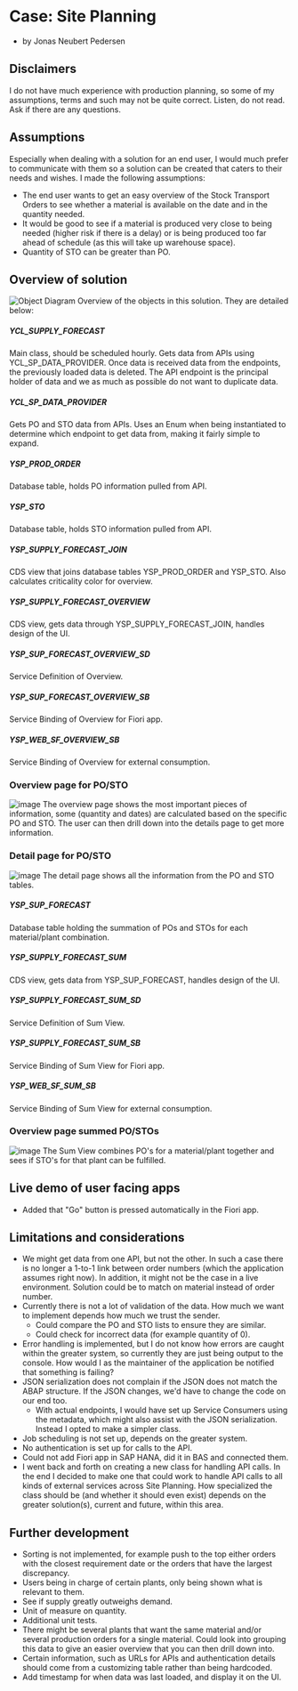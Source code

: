 # Case: Site Planning
- by Jonas Neubert Pedersen

## Disclaimers
I do not have much experience with production planning, so some of my assumptions, terms and such may not be quite correct.
Listen, do not read. 
Ask if there are any questions.

## Assumptions
Especially when dealing with a solution for an end user, I would much prefer to communicate with them so a solution can be created that caters to their needs and wishes.
I made the following assumptions:
- The end user wants to get an easy overview of the Stock Transport Orders to see whether a material is available on the date and in the quantity needed.
- It would be good to see if a material is produced very close to being needed (higher risk if there is a delay) or is being produced too far ahead of schedule (as this will take up warehouse space).
- Quantity of STO can be greater than PO.

## Overview of solution
![Object Diagram](https://user-images.githubusercontent.com/31987339/212538158-e8ad169c-4188-49bb-bc94-985bb125abe3.png)
Overview of the objects in this solution. They are detailed below:

##### YCL_SUPPLY_FORECAST
Main class, should be scheduled hourly.
Gets data from APIs using YCL_SP_DATA_PROVIDER.
Once data is received data from the endpoints, the previously loaded data is deleted. The API endpoint is the principal holder of data and we as much as possible do not want to duplicate data.

##### YCL_SP_DATA_PROVIDER
Gets PO and STO data from APIs. Uses an Enum when being instantiated to determine which endpoint to get data from, making it fairly simple to expand.

##### YSP_PROD_ORDER
Database table, holds PO information pulled from API.

##### YSP_STO
Database table, holds STO information pulled from API.

##### YSP_SUPPLY_FORECAST_JOIN
CDS view that joins database tables YSP_PROD_ORDER and YSP_STO. Also calculates criticality color for overview.

##### YSP_SUPPLY_FORECAST_OVERVIEW
CDS view, gets data through YSP_SUPPLY_FORECAST_JOIN, handles design of the UI.

##### YSP_SUP_FORECAST_OVERVIEW_SD
Service Definition of Overview.

##### YSP_SUP_FORECAST_OVERVIEW_SB
Service Binding of Overview for Fiori app.

##### YSP_WEB_SF_OVERVIEW_SB
Service Binding of Overview for external consumption.

### Overview page for PO/STO
![image](https://user-images.githubusercontent.com/31987339/212562649-b4f7d542-7468-4479-bd1a-bcced8c05066.png)
The overview page shows the most important pieces of information, some (quantity and dates) are calculated based on the specific PO and STO. The user can then drill down into the details page to get more information.

### Detail page for PO/STO
![image](https://user-images.githubusercontent.com/31987339/212562677-a6d2c835-e0eb-459f-b0dd-3a125c06b82f.png)
The detail page shows all the information from the PO and STO tables.


##### YSP_SUP_FORECAST
Database table holding the summation of POs and STOs for each material/plant combination.

##### YSP_SUPPLY_FORECAST_SUM
CDS view, gets data from YSP_SUP_FORECAST, handles design of the UI.

##### YSP_SUPPLY_FORECAST_SUM_SD
Service Definition of Sum View.

##### YSP_SUPPLY_FORECAST_SUM_SB
Service Binding of Sum View for Fiori app.

##### YSP_WEB_SF_SUM_SB
Service Binding of Sum View for external consumption.

### Overview page summed PO/STOs
![image](https://user-images.githubusercontent.com/31987339/212562619-1d51963a-1cc7-43ca-b307-3d21a7b48a77.png)
The Sum View combines PO's for a material/plant together and sees if STO's for that plant can be fulfilled.

## Live demo of user facing apps
- Added that "Go" button is pressed automatically in the Fiori app.


## Limitations and considerations
- We might get data from one API, but not the other. In such a case there is no longer a 1-to-1 link between order numbers (which the application assumes right now). In addition, it might not be the case in a live environment. Solution could be to match on material instead of order number.
- Currently there is not a lot of validation of the data. How much we want to implement depends how much we trust the sender. 
  - Could compare the PO and STO lists to ensure they are similar.
  - Could check for incorrect data (for example quantity of 0).
- Error handling is implemented, but I do not know how errors are caught within the greater system, so currently they are just being output to the console. How would I as the maintainer of the application be notified that something is failing?
- JSON serialization does not complain if the JSON does not match the ABAP structure. If the JSON changes, we'd have to change the code on our end too.
  - With actual endpoints, I would have set up Service Consumers using the metadata, which might also assist with the JSON serialization. Instead I opted to make a simpler class.
- Job scheduling is not set up, depends on the greater system.
- No authentication is set up for calls to the API.
- Could not add Fiori app in SAP HANA, did it in BAS and connected them.
- I went back and forth on creating a new class for handling API calls. In the end I decided to make one that could work to handle API calls to all kinds of external services across Site Planning. How specialized the class should be (and whether it should even exist) depends on the greater solution(s), current and future, within this area.


## Further development
- Sorting is not implemented, for example push to the top either orders with the closest requirement date or the orders that have the largest discrepancy.
- Users being in charge of certain plants, only being shown what is relevant to them.
- See if supply greatly outweighs demand.
- Unit of measure on quantity.
- Additional unit tests.
- There might be several plants that want the same material and/or several production orders for a single material. Could look into grouping this data to give an easier overview that you can then drill down into.
- Certain information, such as URLs for APIs and authentication details should come from a customizing table rather than being hardcoded.
- Add timestamp for when data was last loaded, and display it on the UI.
